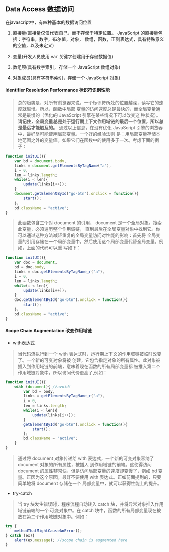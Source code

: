 ## Data Access 数据访问

在javascript中，有四种基本的数据访问位置

1. 直接量(直接量仅仅代表自己，而不存储于特定位置。 JavaScript 的直接量包括：字符串，数字，布尔值，对象，
数组，函数，正则表达式，具有特殊意义的空值，以及未定义)

2. 变量(开发人员使用 var 关键字创建用于存储数据值)

3. 数组项(具有数字索引，存储一个 JavaScript 数组对象)

4. 对象成员(具有字符串索引，存储一个 JavaScript 对象)

#### Identifier Resolution Performance 标识符识别性能

> 总的趋势是，对所有浏览器来说，一个标识符所处的位置越深，读写它的速度就越慢。所以，函数中局部
变量的访问速度总是最快的，而全局变量通常是最慢的（优化的 JavaScript 引擎在某些情况下可以改变这
种状况）。**请记住，全局变量总是处于运行期上下文作用域链的最后一个位置，所以总是最远才能触及的。**
通过以上信息，在没有优化 JavaScript 引擎的浏览器中，最好尽可能使用局部变量。一个好的经验法则
是：用局部变量存储本地范围之外的变量值，如果它们在函数中的使用多于一次。考虑下面的例子：

```javascript
function initUI(){
	var bd = document.body,
	links = document.getElementsByTagName("a"),
	i = 0,
	len = links.length;
	while(i < len){
		update(links[i++]);
	}
	document.getElementById("go-btn").onclick = function(){
		start();
	};
	bd.className = "active";
}
```

> 此函数包含三个对 document 的引用， document 是一个全局对象。搜索此变量，必须遍历整个作用域链，
直到最后在全局变量对象中找到它。你可以通过这种方法减轻重复的全局变量访问对性能的影响：首先将
全局变量的引用存储在一个局部变量中，然后使用这个局部变量代替全局变量。例如，上面的代码可以重
写如下：

```javascript
function initUI(){
	var doc = document,
	bd = doc.body,
	links = doc.getElementsByTagName_r("a"),
	i = 0,
	len = links.length;
	while(i < len){
		update(links[i++]);
	}
	doc.getElementById("go-btn").onclick = function(){
		start();
	};
	bd.className = "active";
}
```
#### Scope Chain Augmentation 改变作用域链

+ with表达式

> 当代码流执行到一个 with 表达式时，运行期上下文的作用域链被临时改变了。一个新的可变对象将被
创建，它包含指定对象的所有属性。此对象被插入到作用域链的前端，意味着现在函数的所有局部变量都
被推入第二个作用域链对象中，所以访问代价更高了,例如：

```javascript
function initUI(){
	with (document){ //avoid!
		var bd = body,
		links = getElementsByTagName_r("a"),
		i = 0,
		len = links.length;
		while(i < len){
			update(links[i++]);
		}
		getElementById("go-btn").onclick = function(){
			start();
		};
		bd.className = "active";
	}
}
```

> 通过将 document 对象传递给 with 表达式，一个新的可变对象容纳了 document 对象的所有属性，被插入
到作用域链的前端。这使得访问 document 的属性非常快，但是访问局部变量的速度却变慢了，例如 bd 变
量。正因为这个原因，最好不要使用 with 表达式。正如前面提到的，只要简单地将 document 存储在一个
局部变量中，就可以获得性能上的提升。

+ try-catch

> 当 try 块发生错误时，程序流程自动转入 catch 块，并将异常对象推入作用域链前端的一个
可变对象中。在 catch 块中，函数的所有局部变量现在被放在第二个作用域链对象中。例如：

```javascript
try {
	methodThatMightCauseAnError();
} catch (ex){
	alert(ex.message); //scope chain is augmented here
}
```


